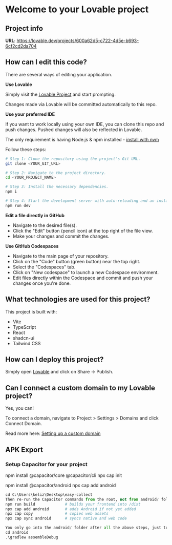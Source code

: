 # Welcome to your Lovable project

## Project info

**URL**: https://lovable.dev/projects/600a62d5-c722-4d5e-b693-6cf2cd2da704

## How can I edit this code?

There are several ways of editing your application.

**Use Lovable**

Simply visit the [Lovable Project](https://lovable.dev/projects/600a62d5-c722-4d5e-b693-6cf2cd2da704) and start prompting.

Changes made via Lovable will be committed automatically to this repo.

**Use your preferred IDE**

If you want to work locally using your own IDE, you can clone this repo and push changes. Pushed changes will also be reflected in Lovable.

The only requirement is having Node.js & npm installed - [install with nvm](https://github.com/nvm-sh/nvm#installing-and-updating)

Follow these steps:

```sh
# Step 1: Clone the repository using the project's Git URL.
git clone <YOUR_GIT_URL>

# Step 2: Navigate to the project directory.
cd <YOUR_PROJECT_NAME>

# Step 3: Install the necessary dependencies.
npm i

# Step 4: Start the development server with auto-reloading and an instant preview.
npm run dev
```

**Edit a file directly in GitHub**

- Navigate to the desired file(s).
- Click the "Edit" button (pencil icon) at the top right of the file view.
- Make your changes and commit the changes.

**Use GitHub Codespaces**

- Navigate to the main page of your repository.
- Click on the "Code" button (green button) near the top right.
- Select the "Codespaces" tab.
- Click on "New codespace" to launch a new Codespace environment.
- Edit files directly within the Codespace and commit and push your changes once you're done.

## What technologies are used for this project?

This project is built with:

- Vite
- TypeScript
- React
- shadcn-ui
- Tailwind CSS

## How can I deploy this project?

Simply open [Lovable](https://lovable.dev/projects/600a62d5-c722-4d5e-b693-6cf2cd2da704) and click on Share -> Publish.

## Can I connect a custom domain to my Lovable project?

Yes, you can!

To connect a domain, navigate to Project > Settings > Domains and click Connect Domain.

Read more here: [Setting up a custom domain](https://docs.lovable.dev/tips-tricks/custom-domain#step-by-step-guide)

## APK Export
### Setup Capacitor for your project
npm install @capacitor/core @capacitor/cli
npx cap init

npm install @capacitor/android
npx cap add android

```python
cd C:\Users\keliz\Desktop\easy-collect
Then re-run the Capacitor commands from the root, not from android/ folder:
npm run build             # builds your frontend into /dist
npx cap add android       # adds Android if not yet added
npx cap copy              # copies web assets
npx cap sync android      # syncs native and web code

You only go into the android/ folder after all the above steps, just to run Gradle:
cd android
.\gradlew assembleDebug
